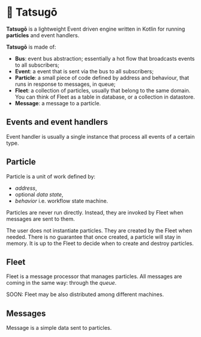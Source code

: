 # 🥔 Tatsugō

**Tatsugō** is a lightweight Event driven engine written in Kotlin for running **particles** and event handlers.

**Tatsugō** is made of:

+ **Bus**: event bus abstraction; essentially a hot flow that broadcasts events to all subscribers;
+ **Event**: a event that is sent via the bus to all subscribers;
+ **Particle**: a small piece of code defined by address and behaviour, that runs in response to messages, in queue;
+ **Fleet**: a collection of particles, usually that belong to the same domain. You can think of Fleet as a table in database, or a collection in datastore.
+ **Message**: a message to a particle.

## Events and event handlers

Event handler is usually a single instance that process all events of a certain type.


## Particle

Particle is a unit of work defined by:

+ _address_,
+ optional _data state_,
+ _behavior_ i.e. workflow state machine.

Particles are never run directly. Instead, they are invoked by Fleet when messages are sent to them.

The user does not instantiate particles.
They are created by the Fleet when needed.
There is no guarantee that once created, a particle will stay in memory.
It is up to the Fleet to decide when to create and destroy particles.

## Fleet

Fleet is a message processor that manages particles.
All messages are coming in the same way: through the _queue_.

SOON: Fleet may be also distributed among different machines.

## Messages

Message is a simple data sent to particles.
